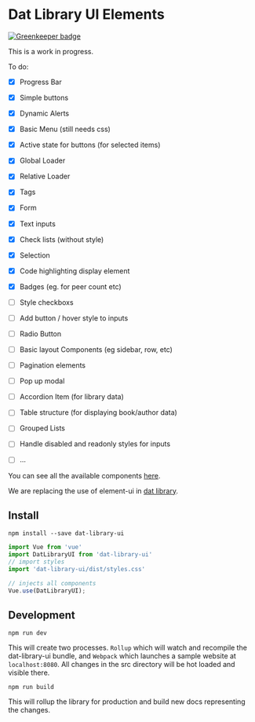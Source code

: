 # Dat Library UI Elements

[![Greenkeeper badge](https://badges.greenkeeper.io/samiz-dat/dat-library-ui.svg)](https://greenkeeper.io/)

This is a work in progress.

To do:

- [x] Progress Bar
- [x] Simple buttons
- [x] Dynamic Alerts
- [x] Basic Menu (still needs css)
- [x] Active state for buttons (for selected items)
- [x] Global Loader
- [x] Relative Loader
- [x] Tags
- [x] Form
- [x] Text inputs
- [x] Check lists (without style)
- [x] Selection
- [X] Code highlighting display element
- [x] Badges (eg. for peer count etc)
- [ ] Style checkboxs
- [ ] Add button / hover style to inputs
- [ ] Radio Button
- [ ] Basic layout Components (eg sidebar, row, etc)
- [ ] Pagination elements
- [ ] Pop up modal
- [ ] Accordion Item (for library data)
- [ ] Table structure (for displaying book/author data)
- [ ] Grouped Lists
- [ ] Handle disabled and readonly styles for inputs
- [ ] ...


You can see all the available components [here](https://e-e-e.github.io/dat-library-ui/).

We are replacing the use of element-ui in [dat library](https://github.com/e-e-e/dat-library).

## Install

```
npm install --save dat-library-ui
```

```js
import Vue from 'vue'
import DatLibraryUI from 'dat-library-ui'
// import styles
import 'dat-library-ui/dist/styles.css'

// injects all components
Vue.use(DatLibraryUI);
```

## Development

```
npm run dev
```

This will create two processes. `Rollup` which will watch and recompile the dat-library-ui bundle, and `Webpack` which launches a sample website at `localhost:8080`. All changes in the src directory will be hot loaded and visible there.

```
npm run build
```

This will rollup the library for production and build new docs representing the changes.



